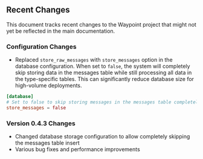 ## Recent Changes

This document tracks recent changes to the Waypoint project that might not yet be reflected in the main documentation.

### Configuration Changes

- Replaced `store_raw_messages` with `store_messages` option in the database configuration. When set to `false`, the system will completely skip storing data in the messages table while still processing all data in the type-specific tables. This can significantly reduce database size for high-volume deployments.

```toml
[database]
# Set to false to skip storing messages in the messages table completely
store_messages = false
```

### Version 0.4.3 Changes

- Changed database storage configuration to allow completely skipping the messages table insert
- Various bug fixes and performance improvements